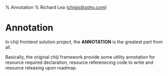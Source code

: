 % Annotation
% Richard Lea (chigix@zoho.com)

# Annotation

In chiji frontend solution project, the **ANNOTATION** is the greatest part from all.

Basically, the original chiji framework provide some utility annotation for resource required declaration, resource referenecing code to write and resource releasing upon roadmap.